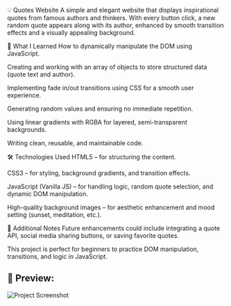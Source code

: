 💡 Quotes Website
A simple and elegant website that displays inspirational quotes from famous authors and thinkers. With every button click, a new random quote appears along with its author, enhanced by smooth transition effects and a visually appealing background.

🎯 What I Learned
How to dynamically manipulate the DOM using JavaScript.

Creating and working with an array of objects to store structured data (quote text and author).

Implementing fade in/out transitions using CSS for a smooth user experience.

Generating random values and ensuring no immediate repetition.

Using linear gradients with RGBA for layered, semi-transparent backgrounds.

Writing clean, reusable, and maintainable code.

🛠️ Technologies Used
HTML5 – for structuring the content.

CSS3 – for styling, background gradients, and transition effects.

JavaScript (Vanilla JS) – for handling logic, random quote selection, and dynamic DOM manipulation.

High-quality background images – for aesthetic enhancement and mood setting (sunset, meditation, etc.).

🚀 Additional Notes
Future enhancements could include integrating a quote API, social media sharing buttons, or saving favorite quotes.

This project is perfect for beginners to practice DOM manipulation, transitions, and logic in JavaScript.

## 📸 Preview:

![Project Screenshot](image/msedge_2mCXsiV8bC.jpg.png)

